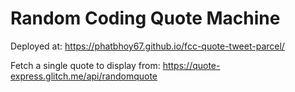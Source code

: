 # Random Coding Quote Machine

Deployed at: <https://phatbhoy67.github.io/fcc-quote-tweet-parcel/>

Fetch a single quote to display from: <https://quote-express.glitch.me/api/randomquote>
